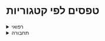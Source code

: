 # טפסים לפי קטגוריות

<details>
<summary markdown='span'>רפואי</summary>

[תיעוד אירוע רפואי](https://motid-1221.formtitan.com/Medical_journal)

</details>

<details>
<summary markdown='span'>תחבורה</summary>

[פתיחת משמרת](https://unitedhatzalah.formtitan.com/transferral_ambulances)
[חניכת נהגים](https://unitedhatzalah.formtitan.com/Chanich_Neagim) 
[בדיקות כלי רכב](https://unitedhatzalah.formtitan.com/Bdikotx4)


</details>
